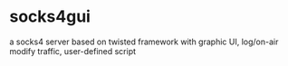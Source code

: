 # socks4gui
a socks4 server based on twisted framework with graphic UI, log/on-air modify traffic, user-defined script
